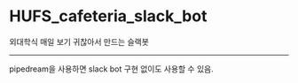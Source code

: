 # HUFS_cafeteria_slack_bot
외대학식 매일 보기 귀찮아서 만드는 슬랙봇

---

pipedream을 사용하면 slack bot 구현 없이도 사용할 수 있음.

